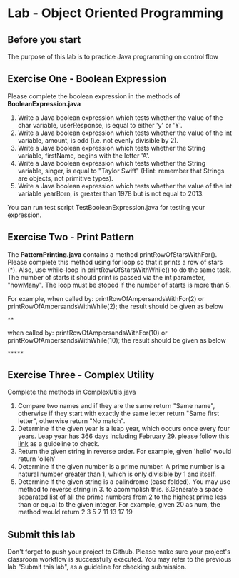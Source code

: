 Lab - Object Oriented Programming
==========

Before you start
----------
The purpose of this lab is to practice Java programming on control flow


Exercise One - Boolean Expression
--------------------
Please complete the boolean expression in the methods of **BooleanExpression.java**
1.  Write a Java  boolean expression which tests whether the value of the char variable, userResponse, is equal to either 'y' or 'Y'.
2. Write a Java boolean expression which tests whether the value of the int variable, amount, is odd (i.e. not evenly divisible by 2).
3. Write a Java boolean expression which tests whether the String variable, firstName, begins with the letter 'A'.
4. Write a Java boolean expression which tests whether the String variable, singer, is equal to "Taylor Swift" (Hint: remember that Strings are objects, not primitive types).
5. Write a Java boolean expression which tests whether the value of the int variable yearBorn, is greater than 1978 but is not equal to 2013.

You can run test script TestBooleanExpression.java for testing your expression.

Exercise Two - Print Pattern
--------------------
The **PatternPrinting.java** contains a method printRowOfStarsWithFor(). Please complete this  method using for loop so that it prints a row of stars (*). Also, use while-loop in printRowOfStarsWithWhile() to do the same task. The number of starts it should print is passed via the int parameter, "howMany".
The loop must be stoped if the number of starts is more than 5.

For example, when called by: printRowOfAmpersandsWithFor(2) or printRowOfAmpersandsWithWhile(2); the result should be given as below

```
**
```

when called by: printRowOfAmpersandsWithFor(10) or printRowOfAmpersandsWithWhile(10); the result should be given as below
```
*****
```

Exercise Three - Complex Utility
---------------------
Complete the methods in ComplexUtils.java
1. Compare two names and if they are the same return "Same name", otherwise if they start with exactly the same letter return "Same first letter", otherwise return "No match".
2. Determine if the given year is a leap year, which occurs once every four years. Leap year has 366 days including February 29. please follow this [link](https://www.wikihow.com/Calculate-Leap-Years) as a guideline to check.
3. Return the given string in reverse order. For example, given 'hello' would return 'olleh'
4. Determine if the given number is a prime number. A prime number is a natural number greater than 1, which is only divisible by 1 and itself. 
5. Determine if the given string is a palindrome (case folded). You may use method to  reverse string in 3. to acommplish this.
6.Generate a space separated list of all the prime numbers from 2 to the highest prime less than or equal to the given integer. For example, given 20 as num, the method would return 2 3 5 7 11 13 17 19

Submit this lab
------------------
Don't forget to push your project to Github. Please make sure your project's classroom workflow is successfully executed. You may refer to the previous lab "Submit this lab", as a guideline for checking submission.

